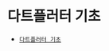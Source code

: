 # 다트플러터 기초
- [`다트플러터 기초`](https://github.com/myoungjugo/daily_commit/tree/master/dart_flutter/basic_dart_flutter.md)
